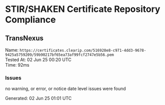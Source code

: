 # STIR/SHAKEN Certificate Repository Compliance

## TransNexus

Name: `https://certificates.clearip.com/516928e8-c971-4dd3-9678-9425a5759209/59b90217bf65ea73af99fcf2747e5b56.pem`\
Tested At: 02 Jun 25 00:20 UTC\
Time: 92ms

### Issues

no warning, or error, or notice date level issues were found

Generated: 02 Jun 25 01:01 UTC